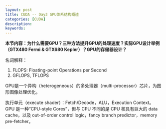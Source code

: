 ```yaml
---
layout: post
title: CUDA -- Day3 GPU体系结构概述
categories: [CUDA]
description: 
keywords: 
---
```


**本节内容：为什么需要GPU？三种方法提升GPU的处理速度？实际GPU设计举例（GTX480 Fermi & GTX680 Kepler）？GPU的存储器设计？**

名词解释：

1. FLOPS: Floating-point Operations per Second
2. GFLOPS, TFLOPS

GPU是一个异构（heterogeneous）的多处理器（multi-processor）芯片，为图形图像处理优化。

执行单元（execute shader）：Fetch/Decode，ALU，Execution Context。GPU 是一种“CPU-style Cores”，但与 CPU 不同的是 CPU 核具有巨大的 data cache，以及 out-of-order control logic，fancy branch predictor，memory pre-fetcher。
